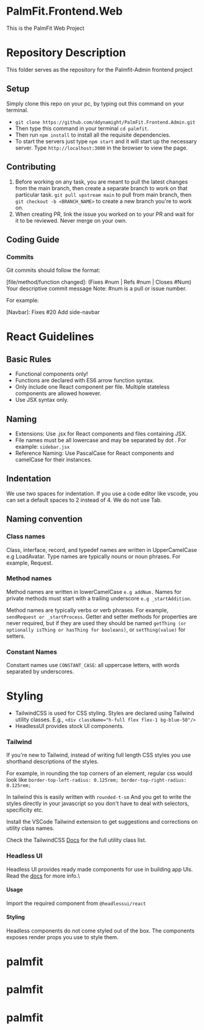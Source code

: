 # PalmFit.Frontend.Web
This is the PalmFit Web Project
# Repository Description

This folder serves as the repository for the Palmfit-Admin frontend project

## Setup
Simply clone this repo on your pc, by typing out this command on your terminal.

- `git clone https://github.com/ddynamight/PalmFit.Frontend.Admin.git`
- Then type this command in your terminal `cd palmfit`.
- Then run `npm install` to install all the requisite dependencies.
- To start the servers just type `npm start` and it will start up the necessary server. Type `http://localhost:3000` in the browser to view the page.

## Contributing
1. Before working on any task, you are meant to pull the latest changes from the main branch, then create a separate branch to work on that particular task.
  `git pull upstream main` to pull from main branch, then `git checkout -b <BRANCH_NAME>` to create a new branch you're to work on.
2. When creating PR, link the issue you worked on to your PR and wait for it to be reviewed. Never merge on your own.

## Coding Guide

### Commits
  Git commits should follow the format:

  [file/method/function changed]: (Fixes #num | Refs #num  | Closes #Num) Your descriptive commit message
  Note: #num is a pull or issue number.

  For example:

  [Navbar]: Fixes #20 Add side-navbar

# React Guidelines

## Basic Rules
- Functional components only!
- Functions are declared with ES6 arrow function syntax.
- Only include one React component per file. Multiple stateless components are allowed however.
- Use JSX syntax only.

## Naming
- Extensions: Use .jsx for React components and files containing JSX.
- File names must be all lowercase and may be separated by dot . For example: `sidebar.jsx`
- Reference Naming: Use PascalCase for React components and camelCase for their instances.

## Indentation
  We use two spaces for indentation. If you use a code editor like vscode, you can set a default spaces to 2 instead of 4. We do not use Tab.

## Naming convention

### Class names
  Class, interface, record, and typedef names are written in UpperCamelCase e.g LoadAvatar. Type names are typically nouns or noun phrases. For example, Request.

### Method names
  Method names are written in lowerCamelCase `e.g addNum.` Names for private methods must start with a trailing underscore `e.g _startAddition`.

  Method names are typically verbs or verb phrases. For example, `sendRequest or _startProcess`. Getter and setter methods for properties are never required, but if they are used they should be named `getThing (or optionally isThing or hasThing for booleans)`, or `setThing(value)` for setters.

### Constant Names
  Constant names use `CONSTANT_CASE`: all uppercase letters, with words separated by underscores.

# Styling
- TailwindCSS is used for CSS styling.
  Styles are declared using Tailwind utility classes.
  E.g., `<div className="h-full flex flex-1 bg-blue-50"/>`
- HeadlessUI provides stock UI components.

### Tailwind
If you're new to Tailwind, instead of writing full length CSS styles you use shorthand descriptions of the styles.

For example, in rounding the top corners of an element, regular css would look like
`border-top-left-radius: 0.125rem; border-top-right-radius: 0.125rem;`

In tailwind this is easily written with `rounded-t-sm`
And you get to write the styles directly in your javascript so you don't have to deal with selectors, specificity etc.

Install the VSCode Tailwind extension to get suggestions and corrections on utility class names.

Check the TailwindCSS [Docs](https://tailwindcss.com/docs) for the full utility class list.

### Headless UI
Headless UI provides ready made components for use in building app UIs.
Read the [docs](https://headlessui.dev/) for more info.\

#### Usage
Import the required component from `@headlessui/react`

#### Styling
Headless components do not come styled out of the box. The components exposes render props you use to style them.
# palmfit
# palmfit
# palmfit

